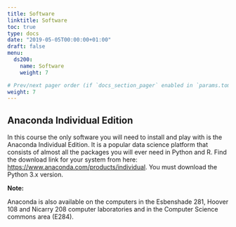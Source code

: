 ```yaml
---
title: Software
linktitle: Software
toc: true
type: docs
date: "2019-05-05T00:00:00+01:00"
draft: false
menu:
  ds200:
    name: Software
    weight: 7

# Prev/next pager order (if `docs_section_pager` enabled in `params.toml`)
weight: 7
---
```


## Anaconda Individual Edition

In this course the only software you will need to install and play with is the Anaconda Individual Edition. It is a popular data science platform that consists of almost all the packages you will ever need in Python and R. Find the download link for your system from here: https://www.anaconda.com/products/individual. You must download the Python 3.x version. 

**Note:**

Anaconda is also available on the computers in the Esbenshade 281, Hoover 108 and Nicarry 208 computer laboratories and in the Computer Science commons area (E284).

